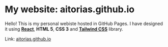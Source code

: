 # My website: aitorias.github.io

Hello! This is my personal webiste hosted in GitHub Pages. I have designed it using **[React](https://react.dev/)**, **HTML 5**, **CSS 3** and **[Tailwind CSS](https://tailwindcss.com/)** library.

Link: [aitorias.github.io](https://aitorias.github.io)
